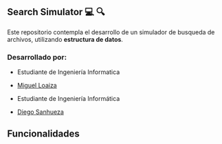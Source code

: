 ## Search Simulator 💻 🔍

Este repositorio contempla el desarrollo de un simulador de busqueda de archivos, utilizando **estructura de datos**.

### Desarrollado por:

- Estudiante de Ingeniería Informatica
- [Miguel Loaiza](https://github.com/EhMigueh)

- Estudiante de Ingeniería Informática
- [Diego Sanhueza](https://github.com/Diego0119)


## Funcionalidades  